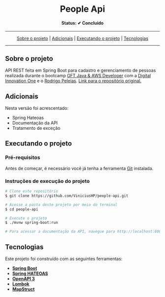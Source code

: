 <h1 align="center">
  People Api
</h1>

<h4 align="center">Status: ✔ Concluído</h4>

---

<p align="center">
 <a href="#user-content-sobre-o-projeto">Sobre o projeto</a> |
 <a href="#user-content-adicionais">Adicionais</a> |
 <a href="#user-content-executando-o-projeto">Executando o projeto</a> |
 <a href="#user-content-tecnologias">Tecnologias</a>
</p>

---

## **Sobre o projeto**

API REST feita em Spring Boot para cadastro e gerenciamento de pessoas realizada durante o bootcamp [GFT Java & AWS Developer](https://digitalinnovation.one/bootcamps/gft-java-aws-developer?utm_source=https://digitalinnovation.one/bootcamps/gft-java-aws-developer%3Futm_source%3Dsm-organico-fb-ig-bc-java-serverless%2B-gft%26utm_medium%3Dorganic%26utm_campaign%3Dgft) com a [Digital Innovation One](https://digitalinnovation.one/) e o [Rodrigo Peleias](https://www.linkedin.com/in/rodrigopeleias/). [Link para o repositório original.](https://github.com/rpeleias/personapi_digital_innovation_one)

## **Adicionais**

Nesta versão foi acrescentado:

- Spring Hateoas
- Documentação da API
- Tratamento de exceção

## **Executando o projeto**

### Pré-requisitos

Antes de começar, é necessário você já tenha a ferramenta [Git](https://git-scm.com/) instalada.

### Instruções de execução do projeto
```bash
# Clone este repositório
$ git clone https://github.com/ViniciusHP/people-api.git

# Acesse a pasta deste projeto por meio do terminal
$ cd people-api

# Execute o projeto
$ ./mvnw spring-boot:run

# Para acessar a documentação da API, navegue para http://localhost:8080/swagger-ui.html
```

## **Tecnologias**

Este projeto foi construído com as seguintes ferramentas:

- **[Spring Boot](https://spring.io/projects/spring-boot)**
- **[Spring HATEOAS](https://spring.io/projects/spring-hateoas)**
- **[OpenAPI 3](https://springdoc.org/)**
- **[Lombok](https://projectlombok.org/)**
- **[MapStruct](https://mapstruct.org/)**
